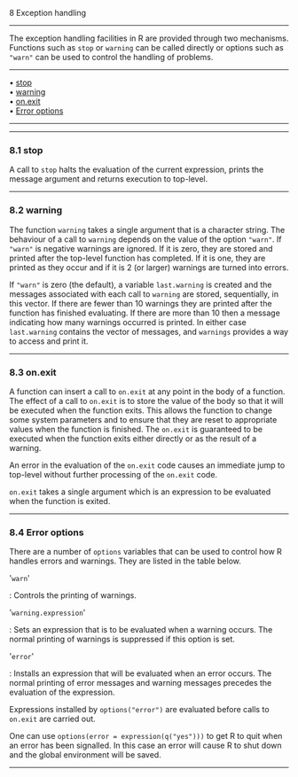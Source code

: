 8 Exception handling

---

The exception handling facilities in R are provided through two
mechanisms. Functions such as `stop` or `warning` can be called directly
or options such as `"warn"` can be used to control the handling of
problems.

---

• [stop](#stop)     
 • [warning](#warning)     
 • [on.exit](#on_002eexit)     
 • [Error options](#Error-options)

---

---

### 8.1 stop

A call to `stop` halts the evaluation of the current expression, prints
the message argument and returns execution to top-level.

---

### 8.2 warning

The function `warning` takes a single argument that is a character
string. The behaviour of a call to `warning` depends on the value of the
option `"warn"`. If `"warn"` is negative warnings are ignored. If it is
zero, they are stored and printed after the top-level function has
completed. If it is one, they are printed as they occur and if it is 2
(or larger) warnings are turned into errors.

If `"warn"` is zero (the default), a variable `last.warning` is created
and the messages associated with each call to `warning` are stored,
sequentially, in this vector. If there are fewer than 10 warnings they
are printed after the function has finished evaluating. If there are
more than 10 then a message indicating how many warnings occurred is
printed. In either case `last.warning` contains the vector of messages,
and `warnings` provides a way to access and print it.

---

### 8.3 on.exit

A function can insert a call to `on.exit` at any point in the body of a
function. The effect of a call to `on.exit` is to store the value of the
body so that it will be executed when the function exits. This allows
the function to change some system parameters and to ensure that they
are reset to appropriate values when the function is finished. The
`on.exit` is guaranteed to be executed when the function exits either
directly or as the result of a warning.

An error in the evaluation of the `on.exit` code causes an immediate
jump to top-level without further processing of the `on.exit` code.

`on.exit` takes a single argument which is an expression to be evaluated
when the function is exited.

---

### 8.4 Error options

There are a number of `options` variables that can be used to control
how R handles errors and warnings. They are listed in the table below.

'`warn`'

: Controls the printing of warnings.

'`warning.expression`'

: Sets an expression that is to be evaluated when a warning occurs.
The normal printing of warnings is suppressed if this option is set.

'`error`'

: Installs an expression that will be evaluated when an error occurs.
The normal printing of error messages and warning messages precedes
the evaluation of the expression.

Expressions installed by `options("error")` are evaluated before calls
to `on.exit` are carried out.

One can use `options(error = expression(q("yes")))` to get R to quit
when an error has been signalled. In this case an error will cause R to
shut down and the global environment will be saved.

---
